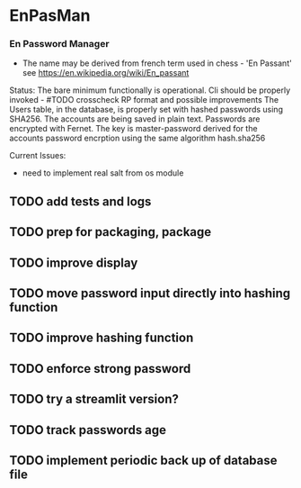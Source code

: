 # EnPasMan

### En Password Manager

- The name may be derived from french term used in chess - 'En Passant'
see https://en.wikipedia.org/wiki/En_passant

Status:
The bare minimum functionally is operational.
Cli should be properly invoked - #TODO crosscheck RP format and possible improvements
The Users table, in the database, is properly set with hashed passwords using SHA256.
The accounts are being saved in plain text. Passwords are encrypted with Fernet.
The key is master-password derived for the accounts password encrption using the same
algorithm hash.sha256 

Current Issues:
- need to implement real salt from os module

## TODO add tests and logs
## TODO prep for packaging, package
## TODO improve display
## TODO move password input directly into hashing function
## TODO improve hashing function
## TODO enforce strong password
## TODO try a streamlit version?
## TODO track passwords age
## TODO implement periodic back up of database file